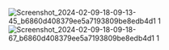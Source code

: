 ![Screenshot_2024-02-09-18-09-13-45_b6860d408379ee5a7193809be8edb4d1 1](https://github.com/dnyandip55/Lucky-Number/assets/99662234/68040201-ea98-48f0-9c5b-2c6479b8e663)
![Screenshot_2024-02-09-18-09-18-67_b6860d408379ee5a7193809be8edb4d1 1](https://github.com/dnyandip55/Lucky-Number/assets/99662234/dbb25dcb-bb68-49b1-a079-bd0e8f5ce1ba)
